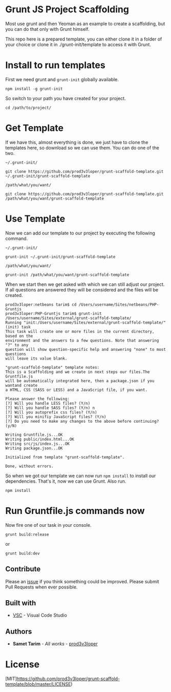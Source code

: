 # Grunt JS Project Scaffolding

Most use grunt and then Yeoman as an example to create a scaffolding, but you can do that only with Grunt himself.

This repo here is a prepared template, you can either clone it in a folder of your choice or clone it in ./grunt-init/template to access it with Grunt.

# Install to run templates

First we need grunt and `grunt-init` globally available.

```
npm install -g grunt-init
```

So switch to your path you have created for your project.

```
cd /path/to/project/
```

# Get Template

If we have this, almost everything is done, we just have to clone the templates here, so download so we can use them. You can do one of the two.

`~/.grunt-init/`
```
git clone https://github.com/prod3v3loper/grunt-scaffold-template.git ~/.grunt-init/grunt-scaffold-template
```
`/path/what/you/want/`
```
git clone https://github.com/prod3v3loper/grunt-scaffold-template.git /path/what/you/want/grunt-scaffold-template
```

# Use Template

Now we can add our template to our project by executing the following command.

`~/.grunt-init/`
```
grunt-init ~/.grunt-init/grunt-scaffold-template
```
`/path/what/you/want/`
```
grunt-init /path/what/you/want/grunt-scaffold-template
```

When we start then we get asked with which we can still adjust our project. If all questions are answered they will be considered and the files will be created.

```
prod3v3loper:netbeans tarim$ cd /Users/username/Sites/netbeans/PHP-Gruntjs
prod3v3loper:PHP-Gruntjs tarim$ grunt-init /Users/username/Sites/external/grunt-scaffold-template/
Running "init:/Users/username/Sites/external/grunt-scaffold-template/" (init) task
This task will create one or more files in the current directory, based on the
environment and the answers to a few questions. Note that answering "?" to any
question will show question-specific help and answering "none" to most questions
will leave its value blank.

"grunt-scaffold-template" template notes:
This is a Scaffolding and we create in next steps our files.The Gruntfile.js
will be automatically integrated here, then a package.json if you wantand create
a HTML, CSS (SASS or LESS) and a JavaScript file, if you want.

Please answer the following:
[?] Will you handle LESS files? (Y/n)
[?] Will you handle SASS files? (Y/n) n
[?] Will you autoprefix css files? (Y/n)
[?] Will you minifiy JavaScript files? (Y/n)
[?] Do you need to make any changes to the above before continuing? (y/N)

Writing Gruntfile.js...OK
Writing public/index.html...OK
Writing src/js/index.js...OK
Writing package.json...OK

Initialized from template "grunt-scaffold-template".

Done, without errors.
```

So when we got our template we can now run `npm install` to install our dependencies. That's it, now we can use Grunt. Also run.

```
npm install
```
# Run Gruntfile.js commands now

Now fire one of our task in your console.
```
grunt build:release
```
or
```
grunt build:dev
```

## Contribute

Please an [issue](https://github.com/prod3v3loper/Grunt-Scaffold-Template/issues) if you
think something could be improved. Please submit Pull Requests when ever
possible.

## Built with

* [VSC](https://code.visualstudio.com) -  Visual Code Studio

## Authors

* **Samet Tarim** - *All works* - [prod3v3loper](https://www.tnado.com/author/prod3v3loper/)

# License

[MIT]https://github.com/prod3v3loper/grunt-scaffold-template/blob/master/LICENSE)
